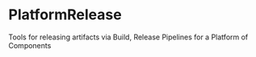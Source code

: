 # PlatformRelease
Tools for releasing artifacts via Build, Release Pipelines for a Platform of Components
